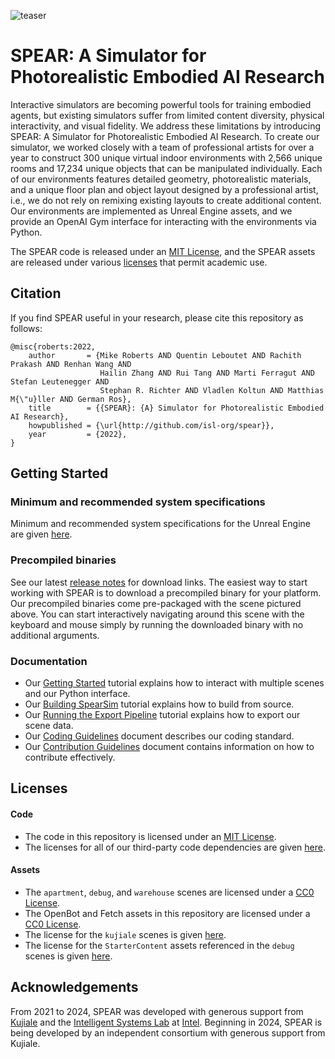 ![teaser](https://github.com/isl-org/spear/assets/2341965/6db5ff27-4d12-4097-8f7e-e31bd479844e)

# SPEAR: A Simulator for Photorealistic Embodied AI Research

Interactive simulators are becoming powerful tools for training embodied agents, but existing simulators suffer from limited content diversity, physical interactivity, and visual fidelity. We address these limitations by introducing SPEAR: A Simulator for Photorealistic Embodied AI Research. To create our simulator, we worked closely with a team of professional artists for over a year to construct 300 unique virtual indoor environments with 2,566 unique rooms and 17,234 unique objects that can be manipulated individually. Each of our environments features detailed geometry, photorealistic materials, and a unique floor plan and object layout designed by a professional artist, i.e., we do not rely on remixing existing layouts to create additional content. Our environments are implemented as Unreal Engine assets, and we provide an OpenAI Gym interface for interacting with the environments via Python.

The SPEAR code is released under an [MIT License](LICENSE.txt), and the SPEAR assets are released under various [licenses](#licenses) that permit academic use.

## Citation

If you find SPEAR useful in your research, please cite this repository as follows:

```
@misc{roberts:2022,
    author       = {Mike Roberts AND Quentin Leboutet AND Rachith Prakash AND Renhan Wang AND
                    Hailin Zhang AND Rui Tang AND Marti Ferragut AND Stefan Leutenegger AND
                    Stephan R. Richter AND Vladlen Koltun AND Matthias M{\"u}ller AND German Ros},
    title        = {{SPEAR}: {A} Simulator for Photorealistic Embodied AI Research},
    howpublished = {\url{http://github.com/isl-org/spear}},
    year         = {2022},
}
```

## Getting Started

### Minimum and recommended system specifications

Minimum and recommended system specifications for the Unreal Engine are given [here](https://docs.unrealengine.com/5.2/en-US/hardware-and-software-specifications-for-unreal-engine).

### Precompiled binaries

See our latest [release notes](https://github.com/isl-org/spear/releases/tag/v0.5.0) for download links. The easiest way to start working with SPEAR is to download a precompiled binary for your platform. Our precompiled binaries come pre-packaged with the scene pictured above. You can start interactively navigating around this scene with the keyboard and mouse simply by running the downloaded binary with no additional arguments.

### Documentation

- Our [Getting Started](docs/getting_started.md) tutorial explains how to interact with multiple scenes and our Python interface.
- Our [Building SpearSim](docs/building_spearsim.md) tutorial explains how to build from source.
- Our [Running the Export Pipeline](docs/running_export_pipeline.md) tutorial explains how to export our scene data.
- Our [Coding Guidelines](docs/coding_guidelines.md) document describes our coding standard.
- Our [Contribution Guidelines](CONTRIBUTING.md) document contains information on how to contribute effectively.

## Licenses

#### Code

- The code in this repository is licensed under an [MIT License](LICENSE.txt).
- The licenses for all of our third-party code dependencies are given [here](ACKNOWLEDGMENTS.txt).

#### Assets

- The `apartment`, `debug`, and `warehouse` scenes are licensed under a [CC0 License](http://creativecommons.org/publicdomain/zero/1.0).
- The OpenBot and Fetch assets in this repository are licensed under a [CC0 License](http://creativecommons.org/publicdomain/zero/1.0).
- The license for the `kujiale` scenes is given [here](LICENSE_KUJIALE.txt).
- The license for the `StarterContent` assets referenced in the `debug` scenes is given [here](https://www.unrealengine.com/en-US/eula/unreal).

## Acknowledgements

From 2021 to 2024, SPEAR was developed with generous support from [Kujiale](https://www.kujiale.com) and the [Intelligent Systems Lab](https://github.com/isl-org) at [Intel](https://www.intel.com). Beginning in 2024, SPEAR is being developed by an independent consortium with generous support from Kujiale.
